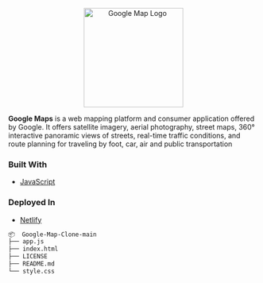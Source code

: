 <p align="center">
    <img width="200" height="auto" src="https://cdn.vox-cdn.com/thumbor/pOMbzDvdEWS8NIeUuhxp23wi_cU=/1400x1400/filters:format(png)/cdn.vox-cdn.com/uploads/chorus_asset/file/19700731/googlemaps.png" alt="Google Map Logo" />
</p>
   
**Google Maps** is a web mapping platform and consumer application offered by Google. It offers satellite imagery, aerial photography, street maps, 360° interactive panoramic views of streets, real-time traffic conditions, and route planning for traveling by foot, car, air and public transportation


### Built With
* [JavaScript](https://en.wikipedia.org/wiki/JavaScript)

### Deployed In
* [Netlify](https://netlify.com/)

```bash
📦  Google-Map-Clone-main
├── app.js
├── index.html
├── LICENSE
├── README.md
└── style.css
```
